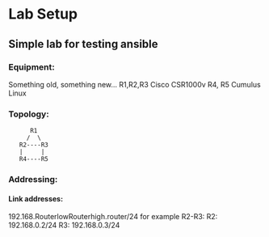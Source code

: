 # Lab Setup
## Simple lab for testing ansible
### Equipment:
  Something old, something new...
  R1,R2,R3 Cisco CSR1000v
  R4, R5 Cumulus Linux

### Topology:

          R1
         /  \
       R2----R3
       |     |
       R4----R5

 
### Addressing:
#### Link addresses:
 192.168.RouterlowRouterhigh.router/24
 for example R2-R3:
   R2: 192.168.0.2/24
   R3: 192.168.0.3/24
